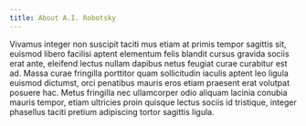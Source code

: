 ```yaml
---
title: About A.I. Robotsky
---
```



Vivamus integer non suscipit taciti mus etiam at primis tempor sagittis sit, euismod libero facilisi aptent elementum felis blandit cursus gravida sociis erat ante, eleifend lectus nullam dapibus netus feugiat curae curabitur est ad. Massa curae fringilla porttitor quam sollicitudin iaculis aptent leo ligula euismod dictumst, orci penatibus mauris eros etiam praesent erat volutpat posuere hac. Metus fringilla nec ullamcorper odio aliquam lacinia conubia mauris tempor, etiam ultricies proin quisque lectus sociis id tristique, integer phasellus taciti pretium adipiscing tortor sagittis ligula. 

